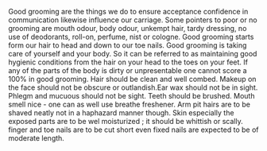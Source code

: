 Good grooming are the things we do to ensure acceptance confidence in communication likewise influence our carriage. Some pointers to poor or no grooming are mouth odour, body odour, unkempt hair, tardy dressing, no use of deodorants, roll-on, perfume, nist or cologne. Good grooming starts form our hair to head and down to our toe nails.
Good grooming is taking care of yourself and your body. So it can be referred to as maintaining good hygienic conditions from the hair on your head to the toes on your feet. If any of the parts of the body is dirty or unpresentable one cannot score a 100% in good grooming. Hair should be clean and well combed. Makeup on the face should not be obscure or outlandish.Ear wax should not be in sight. Phlegm and mucuous should not be sight. Teeth should be brushed. Mouth smell nice - one can as well use breathe freshener. Arm pit hairs are to be shaved neatly not in a haphazard manner though. Skin especially the exposed parts are to be wel moisturized ; it should be whittish or scally. finger and toe nails are to be cut short even fixed nails are expected to be of moderate length.
